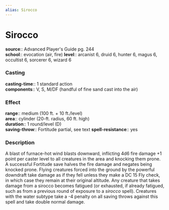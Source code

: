 ```yaml
---
alias: Sirocco
---
```


# Sirocco 

**source**:: Advanced Player's Guide pg. 244  
**school**:: evocation (air, fire)
**level**:: arcanist 6, druid 6, hunter 6, magus 6, occultist 6, sorcerer 6, wizard 6

### Casting 

**casting-time**:: 1 standard action  
**components**:: V, S, M/DF (handful of fine sand cast into the air)

### Effect 

**range**:: medium (100 ft. + 10 ft./level)  
**area**:: cylinder (20-ft. radius, 60 ft. high)  
**duration**:: 1 round/level (D)  
**saving-throw**:: Fortitude partial, see text
**spell-resistance**:: yes

### Description 

A blast of furnace-hot wind blasts downward, inflicting 4d6 fire damage +1 point per caster level to all creatures in the area and knocking them prone. A successful Fortitude save halves the fire damage and negates being knocked prone. Flying creatures forced into the ground by the powerful downdraft take damage as if they fell unless they make a DC 15 Fly check, in which case they remain at their original altitude. Any creature that takes damage from a sirocco becomes fatigued (or exhausted, if already fatigued, such as from a previous round of exposure to a *sirocco* spell). Creatures with the water subtype take a -4 penalty on all saving throws against this spell and take double normal damage.
